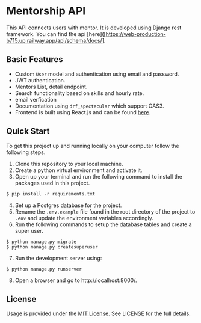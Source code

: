 # Mentorship API

This API connects users with mentor. It is developed using Django rest framework. You can find the api [here]([https://web-production-b715.up.railway.app/api/schema/docs/].

## Basic Features

- Custom `User` model and authentication using email and password.
- JWT authentication.
- Mentors List, detail endpoint.
- Search functionality based on skills and hourly rate.
- email verfication
- Documentation using `drf_spectacular` which support OAS3.
- Frontend is built using React.js and can be found [here](https://github.com/Kaleb-Abiy/mentors-react).

## Quick Start

To get this project up and running locally on your computer follow the following steps.

1. Clone this repository to your local machine.
2. Create a python virtual environment and activate it.
3. Open up your terminal and run the following command to install the packages used in this project.

```
$ pip install -r requirements.txt
```

4. Set up a Postgres database for the project.
5. Rename the `.env.example` file found in the root directory of the project to `.env` and update
   the environment variables accordingly.
6. Run the following commands to setup the database tables and create a super user.

```
$ python manage.py migrate
$ python manage.py createsuperuser
```

7. Run the development server using:

```
$ python manage.py runserver
```

8. Open a browser and go to http://localhost:8000/.

## License

Usage is provided under the [MIT License](http://opensource.org/licenses/mit-license.php). See LICENSE for the full details.
